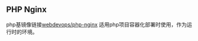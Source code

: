 ## PHP Nginx
php基镜像链接[webdevops/php-nginx](https://dockerfile.readthedocs.io/en/latest/content/DockerImages/dockerfiles/php-nginx.html)
适用php项目容器化部署时使用，作为运行时的环境。
